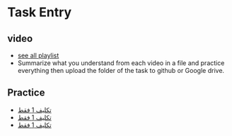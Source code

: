 # Task Entry
## video
- [see all playlist](https://youtube.com/playlist?list=PLDoPjvoNmBAw_t_XWUFbBX-c9MafPk9ji&si=0DrpZaYu2K66JAnW)
- Summarize what you understand from each video in a file and practice everything then upload the folder of the task to github or Google drive. 

## Practice 
- [تكليف 1 فقط](https://elzero.org/html-assignments-lesson-from-11-to-14/)
- [تكليف 1 فقط](https://elzero.org/html-assignments-lesson-from-15-to-18/)
- [تكليف 1 فقط](https://elzero.org/html-assignments-lesson-from-31-to-34/)
